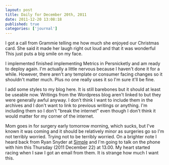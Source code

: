 ```yaml
---
layout: post
title: Daily for December 20th, 2011
date: 2011-12-20 13:08:18
published: true
categories: ['journal']
---
```


I got a call from Grammie telling me how much she enjoyed our Christmas card. She said it made her laugh right out loud and that it was wonderful This just puts a big smile on my face.

I implemented finished implementing Metrics in Persnicketly and am ready to deploy again. I'm actually a little nervous because I haven't done it for a while. However, there aren't any template or consumer facing changes so it shouldn't matter much. Plus no one really uses it so I'm sure it'll be fine.

I add some styles to my blog here. It is still barebones but it should at least be useable now. Writings from the Wordpress blog aren't linked to but they were generally awful anyway. I don't think I want to include them in the archives and I don't want to link to previous writings or anything. I'm including them so I don't "break the internet" even though I don't think it would matter for my corner of the internet.

Mom goes in for surgery early tomorrow morning, which sucks, but I've known it was coming and it should be relatively minor as surgeries go so I'm not terribly worried. Trying not to be terribly worried. On a brighter note I heard back from Ryan Snyder at [Simple](http://simple.com) and I'm going to talk on the phone with him this Thursday (2011 December 22) at 13.00. My heart started racing when I saw I got an email from them. It is strange how much I want this.